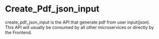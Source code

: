 # Create_Pdf_json_input
create_pdf_json_input is the API that generate pdf from user input(json). This API will usually be consumed by all other microservices or directly by the Frontend.
